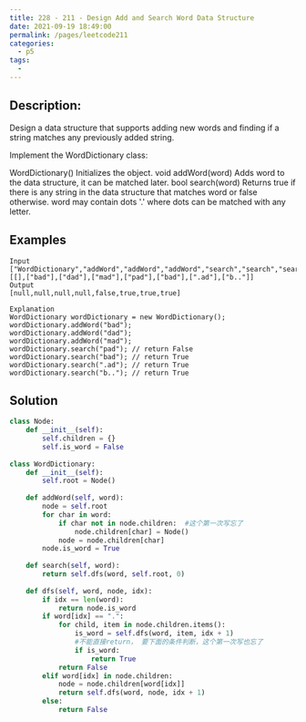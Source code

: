 ```yaml
---
title: 228 - 211 - Design Add and Search Word Data Structure
date: 2021-09-19 18:49:00
permalink: /pages/leetcode211
categories:
  - p5 
tags:
  - 
---
```

## Description:
Design a data structure that supports adding new words and finding if a string matches any previously added string.

Implement the WordDictionary class:

WordDictionary() Initializes the object.
void addWord(word) Adds word to the data structure, it can be matched later.
bool search(word) Returns true if there is any string in the data structure that matches word or false otherwise. word may contain dots '.' where dots can be matched with any letter.

## Examples
```
Input
["WordDictionary","addWord","addWord","addWord","search","search","search","search"]
[[],["bad"],["dad"],["mad"],["pad"],["bad"],[".ad"],["b.."]]
Output
[null,null,null,null,false,true,true,true]

Explanation
WordDictionary wordDictionary = new WordDictionary();
wordDictionary.addWord("bad");
wordDictionary.addWord("dad");
wordDictionary.addWord("mad");
wordDictionary.search("pad"); // return False
wordDictionary.search("bad"); // return True
wordDictionary.search(".ad"); // return True
wordDictionary.search("b.."); // return True
```
## Solution
```python
class Node:
    def __init__(self):
        self.children = {}
        self.is_word = False
    
class WordDictionary:
    def __init__(self):
        self.root = Node()
    
    def addWord(self, word):
        node = self.root
        for char in word:
            if char not in node.children:  #这个第一次写忘了
                node.children[char] = Node()
            node = node.children[char]
        node.is_word = True
    
    def search(self, word):
        return self.dfs(word, self.root, 0)
    
    def dfs(self, word, node, idx):
        if idx == len(word):
            return node.is_word
        if word[idx] == ".":
            for child, item in node.children.items():
                is_word = self.dfs(word, item, idx + 1)
                #不能直接return， 要下面的条件判断，这个第一次写也忘了
                if is_word:  
                    return True
            return False
        elif word[idx] in node.children:
            node = node.children[word[idx]]
            return self.dfs(word, node, idx + 1)
        else:
            return False    
```